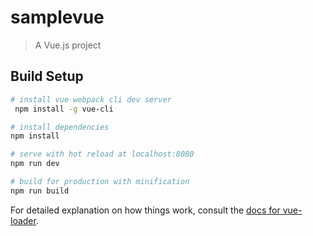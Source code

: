 # samplevue

> A Vue.js project

## Build Setup

``` bash
# install vue webpack cli dev server
 npm install -g vue-cli

# install dependencies
npm install

# serve with hot reload at localhost:8080
npm run dev

# build for production with minification
npm run build
```

For detailed explanation on how things work, consult the [docs for vue-loader](http://vuejs.github.io/vue-loader).
